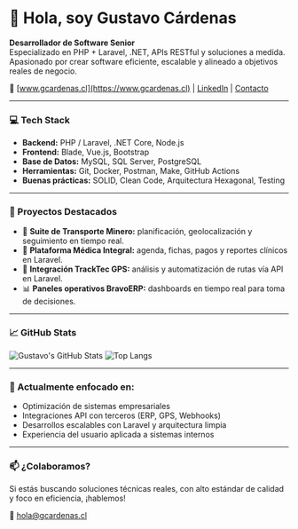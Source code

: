 # 👋 Hola, soy Gustavo Cárdenas

**Desarrollador de Software Senior**  
Especializado en PHP + Laravel, .NET, APIs RESTful y soluciones a medida.  
Apasionado por crear software eficiente, escalable y alineado a objetivos reales de negocio.

🔗 [www.gcardenas.cl](https://www.gcardenas.cl) | [LinkedIn](https://www.linkedin.com/in/gcardenas-cl) | [Contacto](mailto:hola@gcardenas.cl)

---

### 💻 Tech Stack

- **Backend:** PHP / Laravel, .NET Core, Node.js
- **Frontend:** Blade, Vue.js, Bootstrap
- **Base de Datos:** MySQL, SQL Server, PostgreSQL
- **Herramientas:** Git, Docker, Postman, Make, GitHub Actions
- **Buenas prácticas:** SOLID, Clean Code, Arquitectura Hexagonal, Testing

---

### 🚀 Proyectos Destacados

- 🔧 **Suite de Transporte Minero:** planificación, geolocalización y seguimiento en tiempo real.
- 🏥 **Plataforma Médica Integral:** agenda, fichas, pagos y reportes clínicos en Laravel.
- 📡 **Integración TrackTec GPS:** análisis y automatización de rutas vía API en Laravel.
- 📊 **Paneles operativos BravoERP:** dashboards en tiempo real para toma de decisiones.

---

### 📈 GitHub Stats

![Gustavo's GitHub Stats](https://github-readme-stats.vercel.app/api?username=gcardenas&show_icons=true&theme=default&count_private=true)
![Top Langs](https://github-readme-stats.vercel.app/api/top-langs/?username=gcardenas&layout=compact&hide=html)

---

### 🧠 Actualmente enfocado en:

- Optimización de sistemas empresariales
- Integraciones API con terceros (ERP, GPS, Webhooks)
- Desarrollos escalables con Laravel y arquitectura limpia
- Experiencia del usuario aplicada a sistemas internos

---

### 📫 ¿Colaboramos?

Si estás buscando soluciones técnicas reales, con alto estándar de calidad y foco en eficiencia, ¡hablemos!

📧 hola@gcardenas.cl
